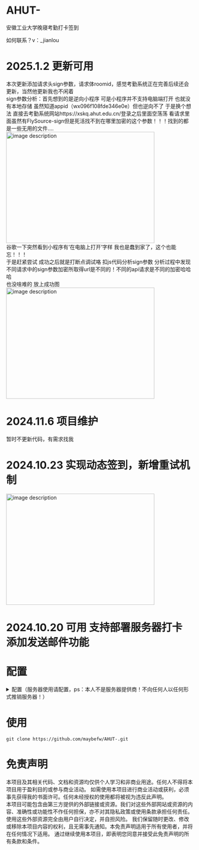 # AHUT-
安徽工业大学晚寝考勤打卡签到  

如何联系？v：_jianlou
# 2025.1.2 更新可用
本次更新添加请求头sign参数，请求体roomid，感觉考勤系统正在完善后续还会更新，当然他更新我也不闲着   
sign参数分析：首先想到的是逆向小程序 可是小程序并不支持电脑端打开 也就没有本地存储 虽然知道appid（wx096f108fde346e0e）但也逆向不了 于是换个想法 直接去考勤系统网站https://xskq.ahut.edu.cn/登录之后里面空荡荡 看请求里面虽然有FlySource-sign但是死活找不到在哪里加密的这个参数！！！找到的都是一些无用的文件....   
<img src="https://github.com/user-attachments/assets/ea082585-b799-4623-bd74-66b52e7c2bd7" alt="image description" width="400" height="300" />   
谷歌一下突然看到小程序有‘在电脑上打开’字样 我也是蠢到家了，这个也能忘！！！   
于是赶紧尝试 成功之后就是打断点调试咯 扣js代码分析sign参数 分析过程中发现 不同请求中的sign参数加密所取得url是不同的！不同的api请求是不同的加密哈哈哈  
也没啥难的 放上成功图    
<img src="https://github.com/user-attachments/assets/f52f8c57-27c4-47b1-8f5a-2aef4ab2b25d" alt="image description" width="400" height="300" />   

# 2024.11.6 项目维护
暂时不更新代码，有需求找我

# 2024.10.23 实现动态签到，新增重试机制
<img src="https://github.com/user-attachments/assets/12af871e-a12a-4c71-84ea-180aa2d2f1d3" alt="image description" width="400" height="300" />


# 2024.10.20 可用 支持部署服务器打卡 添加发送邮件功能
# 配置
<details>
<summary>配置（服务器使用请配置，ps：本人不是服务器提供商！不向任何人以任何形式推销服务器！）</summary>

服务器配置概述：以 windterm 连接工具为例，连接上服务器之后在 /root 目录里拖入 fuwuqiqiandao.js 文件    
连接上服务器之后，执行以下命令：
```
sudo apt update //在安装 Node.js 之前，先更新服务器的软件包列表
sudo apt install curl //安装curl工具
curl -fsSL https://deb.nodesource.com/setup_18.x | sudo -E bash - //安装nodejs环境
sudo apt install -y nodejs //安装nodejs
node -v
npm -v //检查node和npm版本
```
在服务器上安装axios和nodemailer库   
```
npm install axios
npm install nodemailer
```

实现在服务器上定时执行打卡脚本：   
```
crontab -e //设置 cron 定时任务
20 21 * * * /usr/bin/node /root/fuwuqiqiandao.js >> /root/fuwuqiqiandao.log 2>&1
```   
crontab 文件中添加，20 21 * * *: 这表示每天的 21:20 执行任务

```
cd /root
node fuwuqiqiandao.js //测试脚本
```


</details>

# 使用

```
git clone https://github.com/maybefw/AHUT-.git
```


# 免责声明
本项目及其相关代码、文档和资源均仅供个人学习和非商业用途。任何人不得将本项目用于盈利目的或参与商业活动。
如需使用本项目进行商业活动或获利，必须事先获得我的书面许可。任何未经授权的使用都将被视为违反此声明。   
本项目可能包含由第三方提供的外部链接或资源。我们对这些外部网站或资源的内容、准确性或功能性不作任何担保，亦不对其隐私政策或使用条款承担任何责任。使用这些外部资源完全由用户自行决定，并自担风险。   我们保留随时更改、修改或移除本项目内容的权利，且无需事先通知。本免责声明适用于所有使用者，并将在任何情况下适用。   通过继续使用本项目，即表明您同意并接受此免责声明的所有条款和条件。  
 










